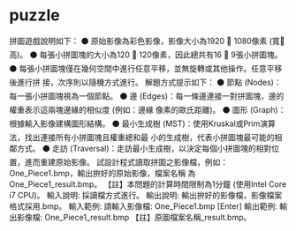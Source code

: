# puzzle
拼圖遊戲說明如下： 
⚫ 原始影像為彩色影像，影像大小為1920  1080像素 (寬高)。 
⚫ 每張小拼圖塊的大小為120  120像素，因此總共有16  9張小拼圖塊。 
⚫ 每張小拼圖塊僅在幾何空間中進行任意平移，並無旋轉或其他操作。任意平移後進行拼
接，次序則以隨機方式進行。 
解題方式提示如下： 
⚫ 節點 (Nodes)：每一張小拼圖塊視為一個節點。 
⚫ 邊 (Edges)：每一條邊連接一對拼圖塊，邊的權重表示這兩塊邊緣的相似度 (例如：邊緣
像素的歐氏距離)。 
⚫ 圖形 (Graph)：根據輸入影像建構圖形結構。 
⚫ 最小生成樹 (MST)：使用Kruskal或Prim演算法，找出連接所有小拼圖塊且權重總和最
小的生成樹，代表小拼圖塊最可能的相鄰方式。 
⚫ 走訪 (Traversal)：走訪最小生成樹，以決定每個小拼圖塊的相對位置，進而重建原始影像。 
試設計程式讀取拼圖之影像檔，例如：One_Piece1.bmp，輸出拚好的原始影像，檔案名稱
為One_Piece1_result.bmp。 
【註】本問題的計算時間限制為1分鐘 (使用Intel Core i7 CPU)。 
輸入說明: 
採讀檔方式進行。 
輸出說明: 
輸出拚好的影像檔，影像檔案格式採用.bmp。 
輸入範例: 
請輸入影像檔: One_Piece1.bmp [Enter] 
輸出範例: 
輸出影像檔: One_Piece1_result.bmp 
【註】原圖檔案名稱_result.bmp。
